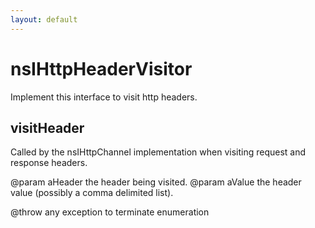 ```yaml
---
layout: default
---
```


# nsIHttpHeaderVisitor #

Implement this interface to visit http headers.


## visitHeader ##

Called by the nsIHttpChannel implementation when visiting request and
response headers.

@param aHeader
       the header being visited.
@param aValue
       the header value (possibly a comma delimited list).

@throw any exception to terminate enumeration

